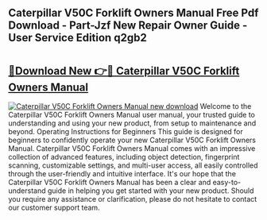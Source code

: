 ## Caterpillar V50C Forklift Owners Manual Free Pdf Download - Part-Jzf New Repair Owner Guide - User Service Edition q2gb2

# <h2><a href="http://bc68525.oget.top/?id=Caterpillar+V50C+Forklift+Owners+Manual">🔗Download New 👉🔴 Caterpillar V50C Forklift Owners Manual</a></h2>

[![Caterpillar V50C Forklift Owners Manual new download](https://i.imgur.com/5g1atiW.png)](http://bc68525.oget.top/?id=Caterpillar+V50C+Forklift+Owners+Manual)
Welcome to the Caterpillar V50C Forklift Owners Manual user manual, your trusted guide to understanding and using your new product, from setup to maintenance and beyond. Operating Instructions for Beginners This guide is designed for beginners to confidently operate your new Caterpillar V50C Forklift Owners Manual. Caterpillar V50C Forklift Owners Manual comes with an impressive collection of advanced features, including object detection, fingerprint scanning, customizable settings, and multi-user access, all easily controlled through the user-friendly and intuitive interface. It's our hope that the Caterpillar V50C Forklift Owners Manual has been a clear and easy-to-understand guide in helping you get started with your new product. Should you require any assistance or clarification, please do not hesitate to contact our customer support team.
